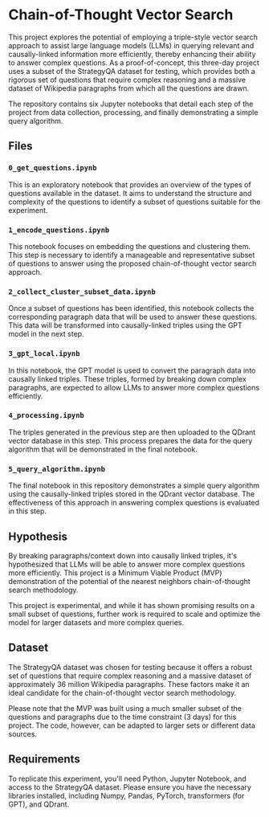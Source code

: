 # Chain-of-Thought Vector Search

This project explores the potential of employing a triple-style vector search approach to assist large language models (LLMs) in querying relevant and causally-linked information more efficiently, thereby enhancing their ability to answer complex questions. As a proof-of-concept, this three-day project uses a subset of the StrategyQA dataset for testing, which provides both a rigorous set of questions that require complex reasoning and a massive dataset of Wikipedia paragraphs from which all the questions are drawn.

The repository contains six Jupyter notebooks that detail each step of the project from data collection, processing, and finally demonstrating a simple query algorithm.

## Files

### `0_get_questions.ipynb`

This is an exploratory notebook that provides an overview of the types of questions available in the dataset. It aims to understand the structure and complexity of the questions to identify a subset of questions suitable for the experiment.

### `1_encode_questions.ipynb`

This notebook focuses on embedding the questions and clustering them. This step is necessary to identify a manageable and representative subset of questions to answer using the proposed chain-of-thought vector search approach.

### `2_collect_cluster_subset_data.ipynb`

Once a subset of questions has been identified, this notebook collects the corresponding paragraph data that will be used to answer these questions. This data will be transformed into causally-linked triples using the GPT model in the next step.

### `3_gpt_local.ipynb`

In this notebook, the GPT model is used to convert the paragraph data into causally linked triples. These triples, formed by breaking down complex paragraphs, are expected to allow LLMs to answer more complex questions efficiently.

### `4_processing.ipynb`

The triples generated in the previous step are then uploaded to the QDrant vector database in this step. This process prepares the data for the query algorithm that will be demonstrated in the final notebook.

### `5_query_algorithm.ipynb`

The final notebook in this repository demonstrates a simple query algorithm using the causally-linked triples stored in the QDrant vector database. The effectiveness of this approach in answering complex questions is evaluated in this step.

## Hypothesis

By breaking paragraphs/context down into causally linked triples, it's hypothesized that LLMs will be able to answer more complex questions more efficiently. This project is a Minimum Viable Product (MVP) demonstration of the potential of the nearest neighbors chain-of-thought search methodology.

This project is experimental, and while it has shown promising results on a small subset of questions, further work is required to scale and optimize the model for larger datasets and more complex queries.

## Dataset

The StrategyQA dataset was chosen for testing because it offers a robust set of questions that require complex reasoning and a massive dataset of approximately 36 million Wikipedia paragraphs. These factors make it an ideal candidate for the chain-of-thought vector search methodology.

Please note that the MVP was built using a much smaller subset of the questions and paragraphs due to the time constraint (3 days) for this project. The code, however, can be adapted to larger sets or different data sources.

## Requirements

To replicate this experiment, you'll need Python, Jupyter Notebook, and access to the StrategyQA dataset. Please ensure you have the necessary libraries installed, including Numpy, Pandas, PyTorch, transformers (for GPT), and QDrant.
